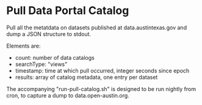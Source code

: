 Pull Data Portal Catalog
========================

Pull all the metatdata on datasets published at data.austintexas.gov
and dump a JSON structure to stdout.

Elements are:
* count: number of data catalogs
* searchType: "views"
* timestamp: time at which pull occurred, integer seconds since epoch
* results: array of catalog metadata, one entry per dataset

The accompanying "run-pull-catalog.sh" is designed to be run
nightly from cron, to capture a dump to data.open-austin.org.

